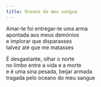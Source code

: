 ```yaml
---
title: Oceano do meu sangue
---
```


Amar-te foi entregar-te uma arma  
apontada aos meus demónios  
e implorar que disparasses  
talvez até que me matasses  

É desgastante, olhar o norte  
no limbo entre a vida e a morte  
e é uma sina pesada, beijar armada  
tragada pelo oceano do meu sangue  
